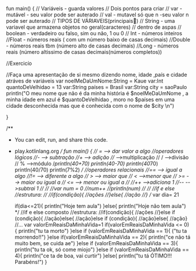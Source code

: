 fun main() {
    // Variáveis - guarda valores
    // Dois pontos para criar
    // var - mutável - seu valor pode ser auterado
    // val - mutavel só que n -seu valor n pode ser auterado
    // TIPOS DE VÁRIAVEIS(principais🙂)
    // String - uma variavel que armazena objetos no geral(caracteres)
    // dentro de aspas
    // boolean - verdadeiro ou falso, sim ou não, 1 ou 0
    // Int - números inteiros
    //Float - números reais ( com um número baixo de casas decimais)
    //Double - números reais tbm (número alto de casas decimais)
    //Long - números reais (número altissimo de casas decimais(números completos))
   
 //Exercicío

//Faça uma apresentação de si mesmo dizendo nome, idade ,país e cidade atráves de variáveis
var noelMeDaUmNome:String = Kaue
var:Int quantoDeVelhidao = 13 
var:String países = Brasil
var:String city = saoPaulo
println("O meu nome que não é da minha história é $noelMeDaUmNome , a minha idade em azul é $quantoDeVelhidao , moro no $países em uma cidade desconhecida mas que é conhecida com o nome de $city \n")

}



/**
 * You can edit, run, and share this code.
 * play.kotlinlang.org
 */
fun main() {
    // = --> dar valor a algo
    //operadores lógicos
    //- --> subtração
    //+ --> adição
    //* -->multiplicação
    // / -->divisão
    // % -->módulo
    /*println(40+70)
    println(40-70)
    println(40*70)
    println(40/70)
    println(7%2)
    */
    //operadores relacionais
    //== --> igual a algo
    //!= --> diferente a algo
    // > --> maior que
    // < -->menor que
    // >= --> maior ou igual a
    // <= --> menor ou igual a
    //
    //++ -->adiciona 1
    //-- -->subtrai 1
    //
    //
    //var num = 0
    //num++
    //println(num)
    //
    //
    //if e else
    //estrutura:
    //
    //if(condição){
    //ações
    //}else{
    //ação
    //}
    /*
      var dia= 21
    
    if(dia<=21){
        println("Hoje tem aula")
    }else{
        println("Hoje não tem aula")
        */
        //if e else composto
        //estrutura:
        //if(condição){
       //ações
       //}else if (condição){
       //ação}else{
       //ação}else if (condição){
       //ação}else{
       //ação}
       //...
       var valorEmReaisDaMinhaVida=1
    if(valorEmReaisDaMinhaVida <= 0){
        println("tu ta morto")
    }else if (valorEmReaisDaMinhaVida == 1){
        ("tu ta morrendo!!")
    }else if(valorEmReaisDaMinhaVida == 2){
        println("ce não tá muito bem, se cuida ae")
    }else if (valorEmReaisDaMinhaVida == 3){
        println("tu ta ok, só come miojo")
    }else if (valorEmReaisDaMinhaVida == 4){
        println("ce ta de boa, vai curtir")
    }else{
        println("tu tá ÓTIMO!!! Parabéns!")
    }
